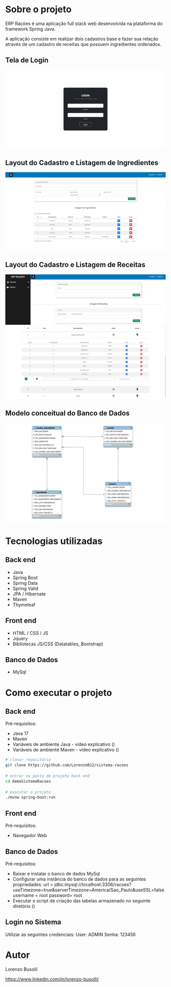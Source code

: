 <!--# ERP Rações -->
<!--[![NPM](https://img.shields.io/npm/l/react)](https://github.com/devsuperior/sds1-wmazoni/blob/master/LICENSE) -->

# Sobre o projeto

<!--https://wmazoni-sds1.netlify.app-->

ERP Rações é uma aplicação full stack web desenvolvida na plataforma do framework Spring Java. 

A aplicação consiste em realizar dois cadastros base e fazer sua relação através de um cadastro de receitas que possuem ingredientes ordenados.

## Tela de Login
![Layout do Cadastro e Listagem de Ingredientes](https://github.com/LorenzoB12/assests/blob/main/TELA%20DE%20LOGIN.png)

## Layout do Cadastro e Listagem de Ingredientes
![Layout do Cadastro e Listagem de Ingredientes](https://github.com/LorenzoB12/assests/blob/main/CADASTRO%20INGREDIENTES.png)

## Layout do Cadastro e Listagem de Receitas
![Layout do Cadastro de Ingredientes](https://github.com/LorenzoB12/assests/blob/main/CADASTRO.png)  
![Layout da Listagem de Ingredientes](https://github.com/LorenzoB12/assests/blob/main/LISTAGEM.png)

## Modelo conceitual do Banco de Dados
![Modelo Conceitual do Banco de Dados](https://github.com/LorenzoB12/assests/blob/main/MODELO%20BD%20RA%C3%87%C3%95ES.png)

# Tecnologias utilizadas
## Back end
- Java
- Spring Boot
- Spring Data
- Spring Valid
- JPA / Hibernate
- Maven
- Thymeleaf
## Front end
- HTML / CSS / JS
- Jquery
- Bibliotecas JS/CSS (Datatables, Bootstrap)
## Banco de Dados
- MySql

# Como executar o projeto

## Back end
Pré-requisitos: 
- Java 17
- Maven
- Variáveis de ambiente Java - vídeo explicativo ()
- Variáveis de ambiente Maven - vídeo explicativo ()

```bash
# clonar repositório
git clone https://github.com/LorenzoB12/sistema-racoes

# entrar na pasta do projeto back end
cd demoSistemaRacoes

# executar o projeto
./mvnw spring-boot:run
```

## Front end
Pré-requisitos: 
- Navegador Web

## Banco de Dados
Pré-requisitos:
- Baixar e instalar o banco de dados MySql
- Configurar uma instância do banco de dados para as seguintes propriedades:
url = jdbc:mysql://localhost:3306/racoes?useTimezone=true&serverTimezone=America/Sao_Paulo&useSSL=false
username = root
password= root
- Executar o script de criação das tabelas armazenado no seguinte diretório ()

## Login no Sistema
Utilizar as seguintes credenciais:
User: ADMIN
Senha: 123456

# Autor

Lorenzo Busolli

https://www.linkedin.com/in/lorenzo-busolli/
